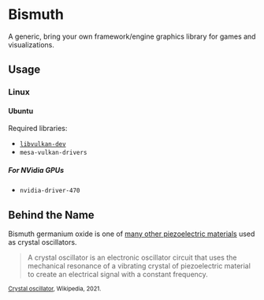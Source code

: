 # Bismuth

A generic, bring your own framework/engine graphics library for games and visualizations.

## Usage

### Linux

#### Ubuntu

Required libraries:

- [`libvulkan-dev`](https://github.com/KhronosGroup/Vulkan-Loader)
- `mesa-vulkan-drivers`

##### For NVidia GPUs

- `nvidia-driver-470`

## Behind the Name

Bismuth germanium oxide is one of [many other piezoelectric materials](https://en.wikipedia.org/wiki/Crystal_oscillator#Other_materials) used as crystal oscillators.

> A crystal oscillator is an electronic oscillator circuit that uses the mechanical resonance of a vibrating crystal of piezoelectric material to create an electrical signal with a constant frequency.

<small>[Crystal oscillator](https://en.wikipedia.org/wiki/Crystal_oscillator), Wikipedia, 2021.</small>
